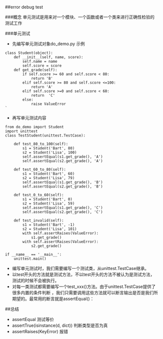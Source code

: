 ##error debug  test

###概念
单元测试是用来对一个模块、一个函数或者一个类来进行正确性检验的测试工作


###单元测试
- 先编写单元测试对象do_demo.py
示例
```
class Student(object):
    def __init__(self, name, score):
        self.name = name
        self.score = score
    def get_grade(self):
        if self.score >= 60 and self.score < 80:
            return 'B'
        elif self.score >= 80 and self.score <=100:
            return 'A'
        elif self.score >=0 and self.score < 60:
            return  'C'
        else:
            raise ValueError
`
```

- 再写单元测试内容
```
from do_demo import Student
import unittest
class TestStudent(unittest.TestCase):

    def test_80_to_100(self):
        s1 = Student('Bart', 80)
        s2 = Student('Lisa', 100)
        self.assertEqual(s1.get_grade(), 'A')
        self.assertEqual(s2.get_grade(), 'A')

    def test_60_to_80(self):
        s1 = Student('Bart', 60)
        s2 = Student('Lisa', 79)
        self.assertEqual(s1.get_grade(), 'B')
        self.assertEqual(s2.get_grade(), 'B')

    def test_0_to_60(self):
        s1 = Student('Bart', 0)
        s2 = Student('Lisa', 59)
        self.assertEqual(s1.get_grade(), 'C')
        self.assertEqual(s2.get_grade(), 'C')

    def test_invalid(self):
        s1 = Student('Bart', -1)
        s2 = Student('Lisa', 101)
        with self.assertRaises(ValueError):
            s1.get_grade()
        with self.assertRaises(ValueError):
            s2.get_grade()

if __name__ == '__main__':
    unittest.main()

```

- 编写单元测试时，我们需要编写一个测试类，从unittest.TestCase继承。    
- 以test开头的方法就是测试方法，不以test开头的方法不被认为是测试方法，测试的时候不会被执行。
- 对每一类测试都需要编写一个test_xxx()方法。由于unittest.TestCase提供了很多内置的条件判断
  ，我们只需要调用这些方法就可以断言输出是否是我们所期望的。最常用的断言就是assertEqual()：

##总结
- assertEqual 测试等价
- assertTrue(isinstance(d, dict)) 判断类型是否为真
- assertRaises(KeyError) 报错
